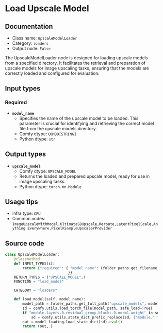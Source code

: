 # Load Upscale Model
## Documentation
- Class name: `UpscaleModelLoader`
- Category: `loaders`
- Output node: `False`

The UpscaleModelLoader node is designed for loading upscale models from a specified directory. It facilitates the retrieval and preparation of upscale models for image upscaling tasks, ensuring that the models are correctly loaded and configured for evaluation.
## Input types
### Required
- **`model_name`**
    - Specifies the name of the upscale model to be loaded. This parameter is crucial for identifying and retrieving the correct model file from the upscale models directory.
    - Comfy dtype: `COMBO[STRING]`
    - Python dtype: `str`
## Output types
- **`upscale_model`**
    - Comfy dtype: `UPSCALE_MODEL`
    - Returns the loaded and prepared upscale model, ready for use in image upscaling tasks.
    - Python dtype: `torch.nn.Module`
## Usage tips
- Infra type: `CPU`
- Common nodes: `ImageUpscaleWithModel,UltimateSDUpscale,Reroute,LatentPixelScale,Anything Everywhere,PixelKSampleUpscalerProvider`


## Source code
```python
class UpscaleModelLoader:
    @classmethod
    def INPUT_TYPES(s):
        return {"required": { "model_name": (folder_paths.get_filename_list("upscale_models"), ),
                             }}
    RETURN_TYPES = ("UPSCALE_MODEL",)
    FUNCTION = "load_model"

    CATEGORY = "loaders"

    def load_model(self, model_name):
        model_path = folder_paths.get_full_path("upscale_models", model_name)
        sd = comfy.utils.load_torch_file(model_path, safe_load=True)
        if "module.layers.0.residual_group.blocks.0.norm1.weight" in sd:
            sd = comfy.utils.state_dict_prefix_replace(sd, {"module.":""})
        out = model_loading.load_state_dict(sd).eval()
        return (out, )

```
